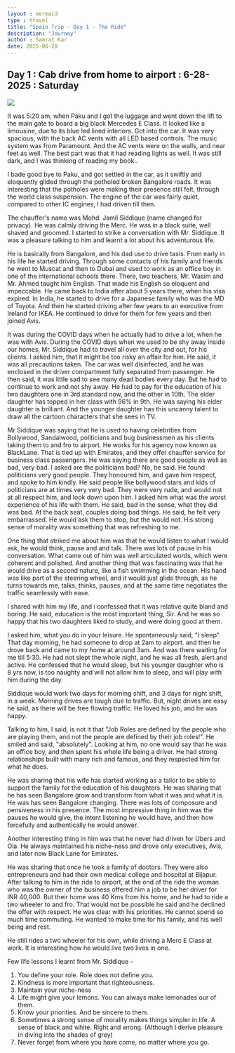 ```yaml
---
layout : mermaid
type : travel
title: "Spain Trip - Day 1 - The Ride"
description: "Journey"
author : Samrat Kar
date: 2025-06-28
---
```


## Day 1 : Cab drive from home to airport : 6-28-2025 : Saturday

![](/assets/travels/spain25/day1-journey/chauffer.jpg)

It was 5:20 am, when Paku and I got the luggage and went down the lift to the main gate to board a big black Mercedes E Class. It looked like a limousine, due to its blue led lined interiors. Got into the car. It was very spacious, with the back AC vents with all LED based controls. The music system was from Paramount. And the AC vents were on the walls, and near feet as well. The best part was that it had reading lights as well. It was still dark, and I was thinking of reading my book.. 

I bade good bye to Paku, and got settled in the car, as it swiftly and eloquently glided through the potholed broken Bangalore roads. It was interesting that the potholes were making their presence still felt, through the world class suspension. The engine of the car was fairly quiet, compared to other IC engines, I had driven till then.

The chauffer's name was Mohd. Jamil Siddique (name changed for privacy). He was calmly driving the Merc. He was in a black suite, well shaved and groomed. I started to strike a conversation with Mr. Siddique. It was a pleasure talking to him and learnt a lot about his adventurous life. 

He is basically from Bangalore, and his dad use to drive taxis. From early in his life he started driving. Through some contacts of his family and friends he went to Muscat and then to Dubai and used to work as an office boy in one of the international schools there. There, two teachers, Mr. Wasim and Mr. Ahmed taught him English. That made his English so eloquent and impeccable. He came back to India after about 5 years there, when his visa expired. In India, he started to drive for a Japanese family who was the MD of Toyota. And then he started driving after few years to an executive from Ireland for IKEA. He continued to drive for them for few years and then joined Avis. 

It was during the COVID days when he actually had to drive a lot, when he was with Avis. During the COVID days when we used to be shy away inside our homes, Mr. Siddique had to travel all over the city and out, for his clients. I asked him, that it might be too risky an affair for him. He said, it was all precautions taken. The car was well disinfected, and he was enclosed in the driver compartment fully separated from passenger. He then said, it was little sad to see many dead bodies every day. But he had to continue to work and not shy away. He had to pay for the education of his two daughters one in 3rd standard now, and the other in 10th. The elder daughter has topped in her class with 96% in 9th. He was saying his elder daughter is brilliant. And the younger daughter has this uncanny talent to draw all the cartoon characters that she sees in TV. 

Mr Siddique was saying that he is used to having celebrities from Bollywood, Sandalwood, politicians and bug businessmen as his clients taking them to and fro to airport. He works for his agency now known as BlackLane. That is tied up with Emirates, and they offer chauffer service for business class passengers. He was saying there are good people as well as bad, very bad. I asked are the politicians bad? No, he said. He found politicians very good people. They honoured him, and gave him respect, and spoke to him kindly. He said people like bollywood stars and kids of politicians are at times very very bad. They were very rude, and would not at all respect him, and look down upon him. I asked him what was the worst experience of his life with them. He said, bad in the sense, what they did was bad. At the back seat, couples doing bad things. He said, he felt very embarrassed. He would ask them to stop, but the would not. His strong sense of morality was something that was refreshing to me. 

One thing that striked me about him was that he would listen to what I would ask, he would think, pause and and talk. There was lots of pause in his conversation. What came out of him was well articulated words, which were coherent and polished. And another thing that was fascinating was that he would drive as a second nature, like a fish swimming in the ocean. His hand was like part of the steering wheel, and it would just glide through, as he turns towards me, talks, thinks, pauses, and at the same time negotiates the traffic seamlessly with ease. 

I shared with him my life, and i confessed that it was relative quite bland and boring. He said, education is the most important thing, Sir. And he was so happy that his two daughters liked to study, and were doing good at them. 

I asked him, what you do in your leisure. He spontaneously said, "I sleep". That day morning, he had someone to drop at 2am to airport. and then he drove back and came to my home at around 3am. And was there waiting for me till 5:30. He had not slept the whole night, and he was all fresh, alert and active. He confessed that he would sleep, but his younger daughter who is 8 yrs now, is too naughty and will not allow him to sleep, and will play with him during the day. 

Siddique would work two days for morning shift, and 3 days for night shift, in a week. Morning drives are tough due to traffic. But, night drives are easy he said, as there will be free flowing traffic. He loved his job, and he was happy. 

Talking to him, I said, is not it that "Job Roles are defined by the people who are playing them, and not the people are defined by their job roles!". He smiled and said, "absolutely". Looking at him, no one would say that he was an office boy, and then spent his whole life being a driver. He had strong relationships built with many rich and famous, and they respected him for what he does. 

He was sharing that his wife has started working as a tailor to be able to support the family for the education of his daughters. He was sharing that he has seen Bangalore grow and transform from what it was and what it is. He was has seen Bangalore changing. There was lots of composure and pensiveness in his presence. The most impressive thing in him was the pauses he would give, the intent listening he would have, and then how forcefully and authentically he would answer. 

Another interesting thing in him was that he never had driven for Ubers and Ola. He always maintained his niche-ness and drove only executives, Avis, and later now Black Lane for Emirates. 

He was sharing that once he took a family of doctors. They were also entrepreneurs and had their own medical college and hospital at Bijapur. After talking to him in the ride to airport, at the end of the ride the woman who was the owner of the business offered him a job to be her driver for INR 40,000. But their home was 40 Kms from his home, and he had to ride a two wheeler to and fro. That would not be possible he said and he declined the offer with respect. He was clear with his priorities. He cannot spend so much time commuting. He wanted to make time for his family, and his well being and rest.

He still rides a two wheeler for his own, while driving a Merc E Class at work. It is interesting how he would live two lives in one.

Few life lessons I learnt from Mr. Siddique - 

1. You define your role. Role does not define you. 
2. Kindness is more important that righteousness. 
3. Maintain your niche-ness
4. Life might give your lemons. You can always make lemonades our of them. 
5. Know your priorities. And be sincere to them.
6. Sometimes a strong sense of morality makes things simpler in life. A sense of black and white. Right and wrong. (Although I derive pleasure in diving into the shades of grey)
7. Never forget from where you have come, no matter where you go. 